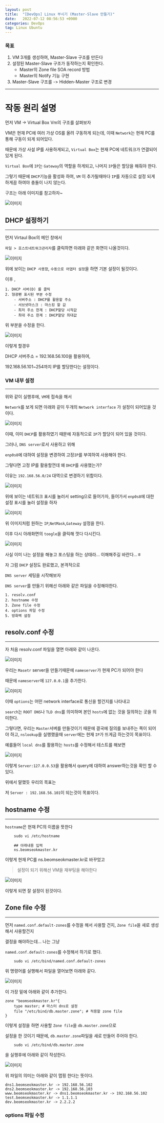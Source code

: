 ```yaml
---
layout: post
title:  "[DevOps] Linux 부시기 (Master-Slave 만들기)"
date:   2022-07-12 08:56:53 +0900
categories: DevOps
tag: Linux Ubuntu
---
```


### 목표

1. VM 3개를 생성하여, Master-Slave 구조를 만든다
2. 설정된 Master-Slave 구조가 동작하는지 확인한다.
    - Master의 Zone file SOA record 방법
    - Master의 Notify 기능 구현
3. Master-Slave 구조를 -> Hidden-Master 구조로 변경

---

# 작동 원리 설명

먼저 VM -> Virtual Box Vm의 구조를 살펴보자

VM은 현재 PC에 여러 가상 OS를 올려 구동하게 되는데, 이때 `Network`는 현재 PC를 통해 구동이 되게 되어있다.

때문에 가상 사설 IP를 사용하게되고, `Virtual Box`는 현재 PC에 네트워크가 연결되어 있게 된다.


`Virtual Box`에 `IP`는 `Gateway`의 역할을 하게되고, 나머지 `IP`들은 할당을 해줘야 한다.


그렇기 때문에 `DHCP`기능을 활성화 하여,
`VM` 이 추가될때마다 `IP`를 자동으로 설정 되게 하게끔 하여야 충돌이 나지 않는다.

구조는 아래 이미지를 참고하자~

![이미지](/assets/images/dns_practice.PNG)


## DHCP 설정하기

---

먼저 Virtaul Box의 메인 창에서

`파일 > 호스트네트워크관리자`를 클릭하면
아래와 같은 화면이 나올것이다.

![이미지](/assets/images/dhcp_vm.PNG)

위에 보이는 `DHCP 사용함`, `수동으로 어뎁터 설정`을 하면 기본 설정이 될것이다.

이후 , 
    
    1. DHCP 서버(D) 를 클릭
    2. 형광펜 표시된 부분 수정
        - 서버주소 : DHCP를 활용할 주소
        - 서브넷마스크 : 마스킹 할 값
        - 최저 주소 한계 : DHCP할당 시작값
        - 최대 주소 한계 : DHCP할당 최대값

위 부분을 수정을 한다.

![이미지](/assets/images/dhcp_vm2.PNG)

이렇게 할경우

DHCP 서버주소 = 192.168.56.100을 활용하여,

192.168.56.101~254까지 IP를 할당한다는 설정이다.

### VM 내부 설정
---

위와 같이 실행후에, `VM`에 접속을 해서

`Network`를 보게 되면 아래와 같이 두개의 `Network interface` 가 설정이 되어있을 것이다.

![이미지](/assets/images/dhcp_ifconfig.PNG)

이때, 이미 `DHCP`를 활용하였기 때문에 자동적으로 `IP`가 할당이 되어 있을 것이다.

그러나, `DNS server`로서 사용하고 위해

`enp0s8`에 대하여 설정을 변경하여 고정`IP`를 부여하여 사용해야 한다.

그렇다면 고정 IP를 활용할껀데 왜 `DHCP`를 사용했는가? 

이유는 `192.168.56.0/24` 대역으로 변경하기 위함이다.

![이미지](/assets/images/dhcp_network.PNG)

위에 보이는 네트워크 표시를 눌러서 setting으로
들어가자, 들어가서 `enp0s8`에 대한 설정 표시를 눌러 설정을 하자

![이미지](/assets/images/dhcp_network2.PNG)

위 이미지처럼 원하는 `IP`,`NetMask`,`Gateway` 설정을 한다.

이후 다시 아래화면의 `toogle`을 클릭해 껏다 다시킨다.

![이미지](/assets/images/dhcp_network.PNG)

사실 이미 나는 설정을 해놓고 포스팅을 하는 상태라... 이해해주길 바란다...ㅎ


자 그럼 `DHCP` 설정도 완료했고, 본격적으로

`DNS server` 세팅을 시작해보자

`DNS server`를 만들기 위해선 아래와 같은 파일을 수정해야한다.

    1. resolv.conf
    2. hostname 수정
    3. Zone file 수정
    4. options 파일 수정
    5. 방화벽 설정


## resolv.conf 수정 
---

자 처음 resolv.conf 파일을 열면 아래와 같이 나온다.

![이미지](/assets/images/dns_resolv_conf.PNG)

우리는 `Masetr` server을 만들기때문에
`nameserver`가 현재 PC가 되어야 한다

때문에 `nameserver`에 `127.0.0.1`을 추가한다.

![이미지](/assets/images/dns_resolv_conf2.PNG)

이때 `options`는 어떤 network interface로 통신을 할건지를 나타내고

`search`는 `ROOT DNS`나 `TLD dns`를 의미하며 본인 `hosts`에 없는 것을 질의하는 곳을 의미한다.

그렇다면, 우리는 `Master`서버를 만들것이기 때문에 결국에 질의를 보내주는 쪽이 되어야 하고, `nslookup`을 실행했을때 `server`에는 현재 `IP`가 뜨게금 하는것이 목표이다.

예를들어 `local dns`를 활용하는 `hosts`를 수정해서 테스트를 해보면

![이미지](/assets/images/dns_hosts.PNG)

이렇게 `Server:127.0.0.53`을 활용해서 query에 대하여 answer하는것을 확인 할 수 있다.

위에서 말했듯 우리의 목표는

저 `Server : 192.168.56.101`이 되는것이 목표이다.

## hostname 수정
---

`hostname`은 현재 PC의 이름을 뜻한다

```linux
    sudo vi /etc/hostname

    ## 아래내용 입력
    ns.beomseokmaster.kr
```

이렇게 현재 PC를 ns.beomseokmaster.kr로
바꾸었고 
> 설정이 되기 위해선 VM을 재부팅을 해야한다 

![이미지](/assets/images/dns_hostname2.PNG)

이렇게 되면 잘 설정이 된것이다.


## Zone file 수정
---

먼저 `named.conf.default-zones`를 수정을 해서 사용할 건지, `Zone file`을 새로 생성해서 사용할건지

결정을 해야하는데... 나는 그냥

`named.conf.default-zones`를 수정해서 하기로 했다.


```linux
    sudo vi /etc/bind/named.conf.default-zones
```

위 명령어를 실행해서 파일을 열어보면 아래와 같다.

![이미지](/assets/images/dns_default_zones.PNG)

이 가장 밑에 아래와 같이 추가한다.

```linux
zone "beomseokmaster.kr"{
    type master; # 마스터 dns로 설정
    file "/etc/bind/db.master.zone"; # 적용할 zone file
}
```

이렇게 설정을 하면 사용할 `Zone file`을 `db.master.zone`으로

설정을 한 것이기 때문에, `db.master.zone`파일을 새로 만들어 주어야 한다.


```linux
    sudo vi /etc/bind/db.master.zone
```
을 실행후에 아래와 같이 작성한다.

![이미지](/assets/images/dns_zone_file.PNG)

위 파일의 의미는 아래와 같이 맵핑 한다는 뜻이다.

    dns1.beomseokmaster.kr -> 192.168.56.102
    dns2.beomseokmaster.kr -> 192.168.56.103
    www.beomseokmaster.kr -> dns1.beomseokmaster.kr -> 192.168.56.102
    test.beomseokmaster.kr -> 1.1.1.1
    dev.beomseokmaster.kr -> 2.2.2.2

### options 파일 수정










